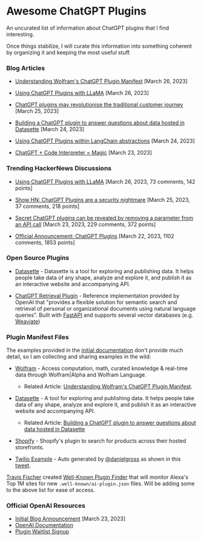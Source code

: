 # Awesome ChatGPT Plugins

An uncurated list of information about ChatGPT plugins that I find interesting.

Once things stabilize, I will curate this information into something coherent by organizing it and keeping the most useful stuff.



### Blog Articles

- [Understanding Wolfram's ChatGPT Plugin Manifest](https://github.com/imaurer/awesome-chatgpt-plugins/blob/main/description_for_model_howto.md) [March 26, 2023]

- [Using ChatGPT Plugins with LLaMA](https://blog.lastmileai.dev/using-openais-retrieval-plugin-with-llama-d2e0b6732f14) [March 26, 2023]

- [ChatGPT plugins may revolutionise the traditional customer journey](https://tevfik.xyz/posts/chatgpt-plugins/) [March 25, 2023]

- [Building a ChatGPT plugin to answer questions about data hosted in Datasette](https://simonwillison.net/2023/Mar/24/datasette-chatgpt-plugin/) [March 24, 2023]

- [Using ChatGPT Plugins within LangChain abstractions](https://python.langchain.com/en/latest/modules/agents/examples/chatgpt_plugins.html) [March 24, 2023]

- [ChatGPT + Code Interpreter = Magic](https://andrewmayneblog.wordpress.com/2023/03/23/chatgpt-code-interpreter-magic/) [March 23, 2023]



### Trending HackerNews Discussions

- [Using ChatGPT Plugins with LLaMA](https://news.ycombinator.com/item?id=35315542) [March 26, 2023, 73 comments, 142 points]

- [Show HN: ChatGPT Plugins are a security nightmare](https://news.ycombinator.com/item?id=35301657) [March 25, 2023, 37 comments, 218 points]

- [Secret ChatGPT plugins can be revealed by removing a parameter from an API call](https://news.ycombinator.com/item?id=35289085) [March 23, 2023, 229 comments, 372 points]

- [Official Announcement: ChatGPT Plugins](https://news.ycombinator.com/item?id=35277677) [March 22, 2023, 1102 comments, 1853 points]


### Open Source Plugins

- [Datasette](https://github.com/simonw/datasette-chatgpt-plugin) - Datasette is a tool for exploring and publishing data. It helps people take data of any shape, analyze and explore it, and publish it as an interactive website and accompanying API.

- [ChatGPT Retrieval Plugin](https://github.com/openai/chatgpt-retrieval-plugin) - Reference implementation provided by OpenAI that "provides a flexible solution for semantic search and retrieval of personal or organizational documents using natural language queries". Built with [FastAPI](https://fastapi.tiangolo.com/) and supports several vector databases (e.g. [Weaviate](https://weaviate.io/))


### Plugin Manifest Files

The examples provided in the [initial documentation](https://platform.openai.com/docs/plugins/getting-started/plugin-manifest) don't provide much detail, so I am collecting and sharing examples in the wild:

- [Wolfram](https://www.wolframalpha.com/.well-known/ai-plugin.json) - Access computation, math, curated knowledge & real-time data through Wolfram|Alpha and Wolfram Language.
   * Related Article: [Understanding Wolfram's ChatGPT Plugin Manifest](https://github.com/imaurer/awesome-chatgpt-plugins/blob/main/understanding-wolframs-chat-gpt-plugin-manifest.md).

- [Datasette](https://datasette.io/.well-known/ai-plugin.json) - A tool for exploring and publishing data. It helps people take data of any shape, analyze and explore it, and publish it as an interactive website and accompanying API.
   * Related Article: [Building a ChatGPT plugin to answer questions about data hosted in Datasette](https://simonwillison.net/2023/Mar/24/datasette-chatgpt-plugin/)

- [Shopify](https://server.shop.app/.well-known/ai-plugin.json) - Shopify's plugin to search for products across their hosted storefronts.
   
- [Twilio Example](https://gist.github.com/danielgross/0e7a00ea882797acd92ae6779126abe3) - Auto generated by [@danielgross](https://twitter.com/danielgross) as shown in this [tweet](https://twitter.com/danielgross/status/1639040289816866818).

[Travis Fischer](https://github.com/transitive-bullshit) created [Well-Known Plugin Finder](https://github.com/transitive-bullshit/chatgpt-well-known-plugin-finder) that will monitor Alexa's Top 1M sites for new `.well-known/ai-plugin.json` files. Will be adding some to the above list for ease of access.

### Official OpenAI Resources

- [Initial Blog Announcement](https://openai.com/blog/chatgpt-plugins) [March 23, 2023]
- [OpenAI Documentation](https://platform.openai.com/docs/plugins/introduction)
- [Plugin Waitlist Signup](https://openai.com/waitlist/plugins)
